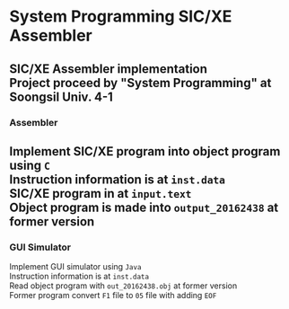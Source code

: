 # System Programming SIC/XE Assembler
SIC/XE Assembler implementation  
Project proceed by "System Programming" at Soongsil Univ. 4-1
---
### Assembler 
Implement SIC/XE program into object program using `C`  
Instruction information is at `inst.data`  
SIC/XE program in at `input.text`  
Object program is made into `output_20162438` at former version
---
### GUI Simulator 
Implement GUI simulator using `Java`  
Instruction information is at `inst.data`  
Read object program with `out_20162438.obj` at former version  
Former program convert `F1` file to `05` file with adding `EOF`
